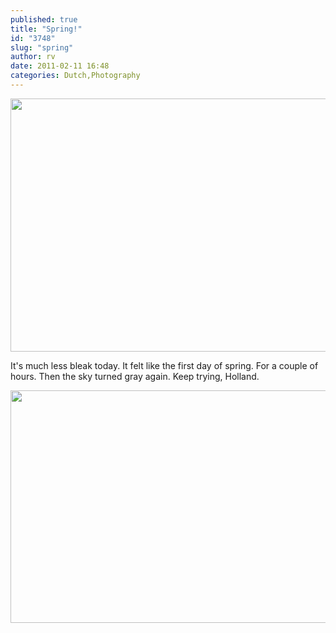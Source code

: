 ```yaml
---
published: true
title: "Spring!"
id: "3748"
slug: "spring"
author: rv
date: 2011-02-11 16:48
categories: Dutch,Photography
---
```

<a href="https://s3.amazonaws.com/cfwblog/uploads/2011/02/better1.jpg"><img class="aligncenter size-full wp-image-3728" title="Better1sml" src="https://s3.amazonaws.com/cfwblog/uploads/2011/02/better1sml.jpg" alt="" width="800" height="405" /></a>

It's much less bleak today. It felt like the first day of spring. For a couple of hours. Then the sky turned gray again. Keep trying, Holland.

<a href="https://s3.amazonaws.com/cfwblog/uploads/2011/02/better2.jpg"><img class="aligncenter size-full wp-image-3729" title="Better2sml" src="https://s3.amazonaws.com/cfwblog/uploads/2011/02/better2sml.jpg" alt="" width="800" height="372" /></a>

&nbsp;